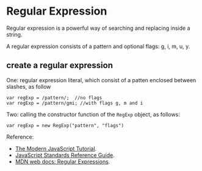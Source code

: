 # Regular Expression

Regular expression is a powerful way of searching and replacing inside a string.

A regular expression consists of a pattern and optional flags: g, i, m, u, y.

## create a regular expression

One: regular expression literal, which consist of a patten enclosed between slashes, as follow

```
var regExp = /pattern/;  //no flags
var regExp = /pattern/gmi; //with flags g, m and i
```
Two: calling the constructor function of the `RegExp` object, as follows:
```
var regExp = new RegExp("pattern", "flags")
```


Reference:
- [The Modern JavaScript Tutorial](https://javascript.info/).
- [JavaScript Standards Reference Guide](http://javascript.ruanyifeng.com/).
- [MDN web docs: Regular Expressions](https://developer.mozilla.org/en-US/docs/Web/JavaScript/Guide/Regular_Expressions).
